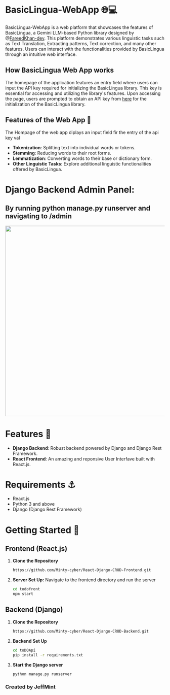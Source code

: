 # BasicLingua-WebApp 🌐💻

BasicLingua-WebApp is a web platform that showcases the features of BasicLingua, a Gemini LLM-based Python library designed by @[FareedKhan-dev](https://github.com/FareedKhan-dev). This platform demonstrates various linguistic tasks such as Text Translation, Extracting patterns, Text correction, and many other features. Users can interact with the functionalities provided by BasicLingua through an intuitive web interface.

## How BasicLingua Web App works

The homepage of the application features an entry field where users can input the API key required for initializing the BasicLingua library. This key is essential for accessing and utilizing the library's features. Upon accessing the page, users are prompted to obtain an API key from [here](https://aistudio.google.com/app/apikey) for the initialization of the BasicLingua library.

## Features of the Web App 🌟

The Hompage of the web app diplays an input field fir the entry of the api key val

- **Tokenization**: Splitting text into individual words or tokens.
- **Stemming**: Reducing words to their root forms.
- **Lemmatization**: Converting words to their base or dictionary form.
- **Other Linguistic Tasks**: Explore additional linguistic functionalities offered by BasicLingua.

# Django Backend Admin Panel:

## By running python manage.py runserver and navigating to /admin

<p align="center">
  <img src="Images/Screenshot (174).png" width="600">
</p>

# Features :dart:

- **Django Backend**: Robust backend powered by Django and Django Rest Framework.
- **React Frontend**: An amazing and reponsive User Interfave built with React.js.

# Requirements :anchor:

- React.js
- Python 3 and above
- Django (Django Rest Framework)

# Getting Started :ferris_wheel:

## Frontend (React.js)

1. **Clone the Repository**
   ```sh
   https://github.com/Minty-cyber/React-Django-CRUD-Frontend.git
   ```

2. **Server Set Up:**
   Navigate to the frontend directory and run the server
   ```sh
   cd todofront
   npm start
   ```
## Backend (Django)
1. **Clone the Repository**
   ```sh
   https://github.com/Minty-cyber/React-Django-CRUD-Backend.git
   ```

2. **Backend Set Up**
   ```sh
   cd toDOApi
   pip install -r requirements.txt
   ```

3. **Start the Django server**
   ```sh
   python manage.py runserver
   ```
   
### Created by JeffMint



